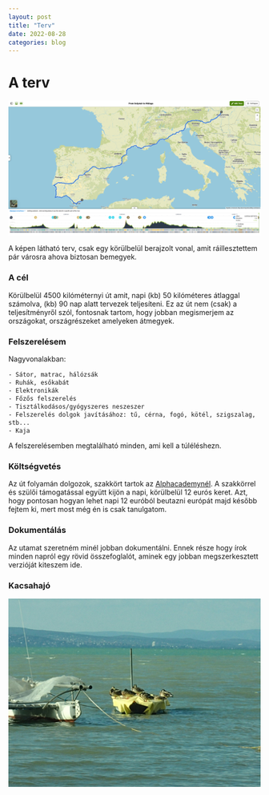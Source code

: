 ```yaml
---
layout: post
title: "Terv"
date: 2022-08-28
categories: blog
---
```

# A terv

![Kép a tervről](/terv.png)

A képen látható terv, csak egy körülbelül berajzolt vonal, amit ráillesztettem pár városra ahova biztosan bemegyek.

### A cél 

Körülbelül 4500 kilóméternyi út amit, napi (kb) 50 kilóméteres átlaggal számolva, (kb) 90 nap alatt tervezek teljesíteni. 
Ez az út nem (csak) a teljesítményről szól, fontosnak tartom, hogy jobban megismerjem az országokat, országrészeket amelyeken átmegyek.

### Felszerelésem

Nagyvonalakban:

	- Sátor, matrac, hálózsák
	- Ruhák, esőkabát
	- Elektronikák
	- Főzős felszerelés
	- Tisztálkodásos/gyógyszeres neszeszer
	- Felszerelés dolgok javításához: tű, cérna, fogó, kötél, szigszalag, stb...
	- Kaja
    
A felszerelésemben megtalálható minden, ami kell a túléléshezn.

### Költségvetés

Az út folyamán dolgozok, szakkört tartok az [Alphacademynél](https://alphacademy.hu/). A szakkörrel és szülői támogatással együtt kijön a napi, körülbelül 12 eurós keret.
Azt, hogy pontosan hogyan lehet napi 12 euróból beutazni európát majd később fejtem ki, mert most még én is csak tanulgatom.

### Dokumentálás

Az utamat szeretném minél jobban dokumentálni. 
Ennek része hogy írok minden napról egy rövid összefoglalót, 
aminek egy jobban megszerkesztett verzióját kiteszem ide.

### Kacsahajó

![Kacsahajó](/kacsahajo.jpg)

